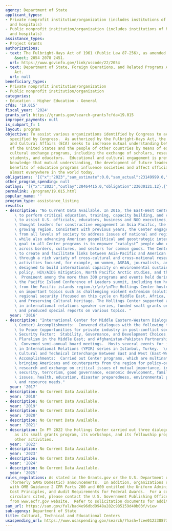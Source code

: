 ```yaml
---
agency: Department of State
applicant_types:
- Private nonprofit institution/organization (includes institutions of higher education
  and hospitals)
- Public nonprofit institution/organization (includes institutions of higher education
  and hospitals)
assistance_types:
- Project Grants
authorizations:
- text: The Fulbright-Hays Act of 1961 (Public Law 87-256), as amended.. 22 U.S.C.
    &sect; 2054 2078 2451.
  url: https://www.govinfo.gov/link/uscode/22/2054
- text: Department of State, Foreign Operations, and Related Programs Appropriations
    Act.
  url: null
beneficiary_types:
- Private nonprofit institution/organization
- Public nonprofit institution/organization
categories:
- Education - Higher Education - General
cfda: '19.015'
fiscal_year: '2024'
grants_url: https://grants.gov/search-grants?cfda=19.015
improper_payments: null
is_subpart_f: 1
layout: program
objective: To assist various organizations identified by Congress to achieve objectives
  specified by Congress.  As authorized by the Fulbright-Hays Act, the Bureau of Educational
  and Cultural Affairs (ECA) seeks to increase mutual understanding between the people
  of the United States and the people of other countries by means of educational and
  cultural exchange programs, including the exchange of scholars, researchers, professionals,
  students, and educators.  Educational and cultural engagement is premised on the
  knowledge that mutual understanding, the development of future leaders, and the
  benefits of education programs influence societies and affect official decision-making
  almost everywhere in the world today.
obligations: '[{"x":"2023","sam_estimate":0.0,"sam_actual":23149999.0,"usa_spending_actual":23030121.12},{"x":"2024","sam_estimate":0.0,"sam_actual":23149999.0,"usa_spending_actual":22893480.0},{"x":"2025","sam_estimate":0.0,"sam_actual":23149999.0,"usa_spending_actual":13560800.0}]'
other_program_spending: null
outlays: '[{"x":"2023","outlay":20464415.0,"obligation":23030121.12},{"x":"2024","outlay":0.0,"obligation":22893480.0},{"x":"2025","outlay":0.0,"obligation":13560800.0}]'
permalink: /program/19.015.html
popular_name: ''
program_type: assistance_listing
results:
- description: "No Current Data Available. In 2016, the East-West Center continued\
    \ to perform critical education, training, capacity building, and convening roles\
    \ to assist U.S. officials, educators, business and NGO executives, and other\
    \ thought leaders for constructive engagement in Asia Pacific, the world’s fastest\
    \ growing region. Consistent with previous years, the Center engages participants\
    \ from all levels of society to address issues of national and regional common,\
    \ while also advancing American geopolitical and geostrategic interests. A primary\
    \ goal in all Center programs is to empower “catalyst” people who can effect change\
    \ across borders, cultures, and sectors for common goods. The Center continued\
    \ to create and facilitate links between Asia-Pacific and American institutions\
    \ through a rich variety of cross-cultural and cross-national research and leadership\
    \ activities focused, for example, on women, ASEAN, journalists, and educators\
    \ designed to build international capacity on environmental sustainability, trade\
    \ policy, HIV/AIDS mitigation, North Pacific Arctic studies, and the rule of law.\
    \  Prominent among the more than 300 programs and events held during 2016 was\
    \ the Pacific Island Conference of Leaders summit, including ten heads of state\
    \ from the Pacific islands region.\r\n\r\nThe Hollings Center hosted dialogues\
    \ on important topics such as challenging violent extremism (solutions to radicalization),\
    \ regional security (focused on this cycle on Middle East, Africa, and Europe),\
    \ and Preserving Cultural Heritage. The Hollings Center supported a young professionals\
    \ in international relations speaker series, funded small grants on dialogue topics,\
    \ and produced special reports on various topics. "
  year: '2016'
- description: "International Center for Middle Eastern-Western Dialogue (Hollings\
    \ Center) Accomplishments:  Convened dialogues with the following topics:  Profits\
    \ to Peace (opportunities for private industry in post-conflict societies); Food\
    \ Security Factor:  Stability, Governance, and Development Choices; Political\
    \ Pluralism in the Middle East; and Afghanistan-Pakistan Partnership Summit meetings.\
    \  Convened semi-annual board meetings.  Hosts several events for its Youth Professionals\
    \ in International Relations (YPIR) series in Istanbul, Turkey.  \n\nCenter for\
    \ Cultural and Technical Interchange Between East and West (East-West Center)\
    \ Accomplishments:  Carried out Center programs, which are multinational and interactive,\
    \ bringing Americans and counterparts from the region for policy-oriented study,\
    \ research and exchange on critical issues of mutual importance, including regional\
    \ security, terrorism, good governance, economic development, family and social\
    \ issues, health, education, disaster preparedness, environmental protection,\
    \ and resource needs."
  year: '2017'
- description: No Current Data Available.
  year: '2018'
- description: No Current Data Available.
  year: '2019'
- description: No Current Data Available.
  year: '2020'
- description: No Current Data Available.
  year: '2021'
- description: In FY 2022 the Hollings Center carried out three dialogues as well
    as its small grants program, its workshops, and its fellowship program, among
    other activities.
  year: '2022'
- description: No Current Data Available.
  year: '2023'
- description: No Current Data Available.
  year: '2024'
- description: No Current Data Available.
  year: '2025'
rules_regulations: As stated in the Grants.gov or the U.S. Department of State's MyGrants
  (formerly SAMS Domestic) announcements.  In addition, organizations should be familiar
  with OMB Guidance 2 CFR Parts 200 and 600 entitled the Uniform Administrative Requirements,
  Cost Principles, and Audit Requirements for Federal Awards.  For a copy of the OMB
  circulars cited, please contact the U.S. Government Publishing Office or download
  from www.ecfr.gov website.  Refer to solicitation documents for additional requirements.
sam_url: https://sam.gov/fal/bad4e96dbd9948a282c985159d40b03f/view
sub-agency: Department of State
title: Cultural, Technical and Educational Centers
usaspending_url: https://www.usaspending.gov/search/?hash=fcee0123388731e46698a57a634d87c1
---
```

